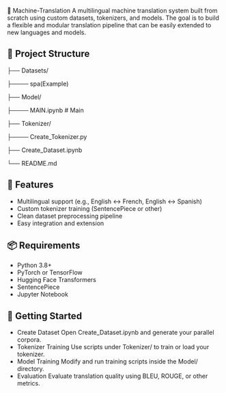 🧠 Machine-Translation
A multilingual machine translation system built from scratch using custom datasets, tokenizers, and models. The goal is to build a flexible and modular translation pipeline that can be easily extended to new languages and models.

## 📁 Project Structure
├── Datasets/               

├──── spa(Example)          

├── Model/           

├──── MAIN.ipynb    # Main 

├── Tokenizer/             

├──── Create_Tokenizer.py

├── Create_Dataset.ipynb    

└── README.md                

## 🔧 Features

 - Multilingual support (e.g., English ↔ French, English ↔ Spanish)
 - Custom tokenizer training (SentencePiece or other)
 - Clean dataset preprocessing pipeline
 - Easy integration and extension

## 📦 Requirements

- Python 3.8+  
- PyTorch or TensorFlow  
- Hugging Face Transformers  
- SentencePiece  
- Jupyter Notebook
## 🚀 Getting Started
- Create Dataset
Open Create_Dataset.ipynb and generate your parallel corpora.
- Tokenizer Training
Use scripts under Tokenizer/ to train or load your tokenizer.
- Model Training
Modify and run training scripts inside the Model/ directory.
- Evaluation
Evaluate translation quality using BLEU, ROUGE, or other metrics.

